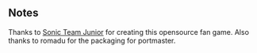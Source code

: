 ## Notes

Thanks to [Sonic Team Junior](https://github.com/STJr/SRB2) for creating this opensource fan game.  Also thanks to romadu for the packaging for portmaster.


